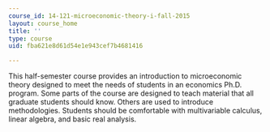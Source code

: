 ```yaml
---
course_id: 14-121-microeconomic-theory-i-fall-2015
layout: course_home
title: ''
type: course
uid: fba621e8d61d54e1e943cef7b4681416

---
```

This half-semester course provides an introduction to microeconomic theory designed to meet the needs of students in an economics Ph.D. program. Some parts of the course are designed to teach material that all graduate students should know. Others are used to introduce methodologies. Students should be comfortable with multivariable calculus, linear algebra, and basic real analysis.
